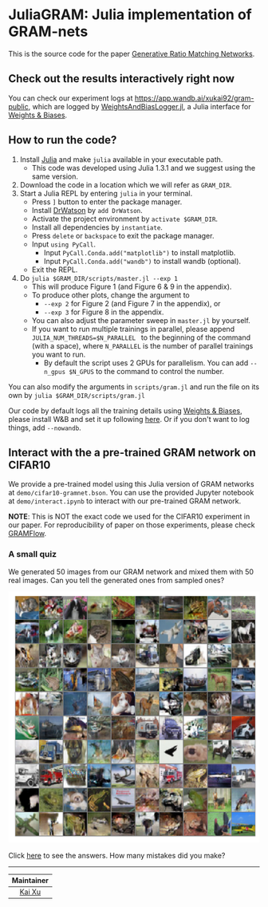 # JuliaGRAM: Julia implementation of GRAM-nets

This is the source code for the paper [Generative Ratio Matching Networks](https://openreview.net/forum?id=SJg7spEYDS).

## Check out the results interactively right now

You can check our experiment logs at https://app.wandb.ai/xukai92/gram-public, 
which are logged by [WeightsAndBiasLogger.jl](https://github.com/xukai92/WeightsAndBiasLogger.jl), 
a Julia interface for [Weights & Biases](https://www.wandb.ai/).

## How to run the code?

1. Install [Julia](https://julialang.org/downloads/) and make `julia` available in your executable path.
    - This code was developed using Julia 1.3.1 and we suggest using the same version.
2. Download the code in a location which we will refer as `GRAM_DIR`.
3. Start a Julia REPL by entering `julia` in your terminal.
    - Press `]` button to enter the package manager.
    - Install [DrWatson](https://github.com/JuliaDynamics/DrWatson.jl) by `add DrWatson`.
    - Activate the project environment by `activate $GRAM_DIR`.
    - Install all dependencies by `instantiate`.
    - Press `delete` or `backspace` to exit the package manager.
    - Input `using PyCall`.
        - Input `PyCall.Conda.add("matplotlib")` to install matplotlib.
        - Input `PyCall.Conda.add("wandb")` to install wandb (optional).
    - Exit the REPL.
4. Do `julia $GRAM_DIR/scripts/master.jl --exp 1`
    - This will produce Figure 1 (and Figure 6 & 9 in the appendix).
    - To produce other plots, change the argument to
        - `--exp 2` for Figure 2 (and Figure 7 in the appendix), or
        - `--exp 3` for Figure 8 in the appendix.
    - You can also adjust the parameter sweep in `master.jl` by yourself.
    - If you want to run multiple trainings in parallel, please append `JULIA_NUM_THREADS=$N_PARALLEL ` to the beginning of the command (with a space), where `N_PARALLEL` is the number of parallel trainings you want to run.
      - By default the script uses 2 GPUs for parallelism. You can add `--n_gpus $N_GPUS` to the command to control the number.

You can also modify the arguments in `scripts/gram.jl` and run the file on its own by `julia $GRAM_DIR/scripts/gram.jl`

Our code by default logs all the training details using [Weights & Biases](https://www.wandb.ai/), 
please install W&B and set it up following [here](https://docs.wandb.com/quickstart). 
Or if you don't want to log things, add `--nowandb`.

## Interact with the a pre-trained GRAM network on CIFAR10

We provide a pre-trained model using this Julia version of GRAM networks at `demo/cifar10-gramnet.bson`.
You can use the provided Jupyter notebook at `demo/interact.ipynb` to interact with our pre-trained GRAM network.

**NOTE**: This is NOT the exact code we used for the CIFAR10 experiment in our paper. 
For reproducibility of paper on those experiments, please check [GRAMFlow](https://github.com/GRAM-nets/GRAMFlow).

### A small quiz

We generated 50 images from our GRAM network and mixed them with 50 real images. Can you tell the generated ones from sampled ones?

![](images/gram-question.png)

Click [here](images/gram-answer.png) to see the answers. 
How many mistakes did you make?

---

| Maintainer |
| :-: |
| [Kai Xu](http://xuk.ai/) |
